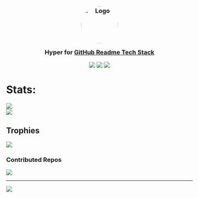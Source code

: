 <h3 align="center">
	<img src="https://avatars.githubusercontent.com/u/132200124?v=4" width="100" style="border-radius: 50%;" alt="Logo"/><br/>
	<img src="https://raw.githubusercontent.com/catppuccin/catppuccin/main/assets/misc/transparent.png" height="30" width="0px"/>
	Hyper for <a href="https://github.com/HYPER-00">GitHub Readme Tech Stack</a>
	<img src="https://raw.githubusercontent.com/catppuccin/catppuccin/main/assets/misc/transparent.png" height="30" width="0px"/>
</h3>

<p align="center">
	<a align="center" href="https://github.com/catppuccin/github-readme-tech-stack/stargazers"><img  src="https://img.shields.io/github/stars/catppuccin/github-readme-tech-stack?colorA=363a4f&colorB=b7bdf8&style=for-the-badge"></a>
	<a align="center" href="https://github.com/catppuccin/github-readme-tech-stack/issues"><img src="https://img.shields.io/github/issues/catppuccin/github-readme-tech-stack?colorA=363a4f&colorB=f5a97f&style=for-the-badge"></a>
	<a align="center" href="https://github.com/catppuccin/github-readme-tech-stack/contributors"><img src="https://img.shields.io/github/contributors/catppuccin/github-readme-tech-stack?colorA=363a4f&colorB=a6da95&style=for-the-badge"></a>
</p>

# Stats:
![](https://github-readme-streak-stats.herokuapp.com/?user=HYPER-00&theme=radical&hide_border=false)<br/>
![](https://github-readme-stats.vercel.app/api/top-langs/?username=HYPER-00&theme=radical&hide_border=false&include_all_commits=true&count_private=true&layout=compact)

## Trophies
![](https://github-profile-trophy.vercel.app/?username=HYPER-00&theme=radical&no-frame=false&no-bg=false&margin-w=4)

### Contributed Repos
![](https://github-contributor-stats.vercel.app/api?username=HYPER-00&limit=5&theme=dark&combine_all_yearly_contributions=true)

---
[![](https://visitcount.itsvg.in/api?id=HYPER-00&icon=5&color=0)](https://visitcount.itsvg.in)

<!-- Proudly created with GPRM ( https://gprm.itsvg.in ) -->
